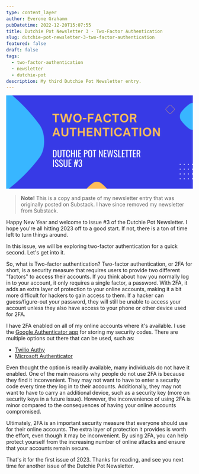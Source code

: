 ```yaml
---
type: content_layer
author: Everone Grahamm
pubDatetime: 2022-12-20T15:07:55
title: Dutchie Pot Newsletter 3 - Two-Factor Authentication
slug: dutchie-pot-newsletter-3-two-factor-authentication
featured: false
draft: false
tags:
  - two-factor-authentication
  - newsletter
  - dutchie-pot
description: My third Dutchie Pot Newsletter entry.
---
```


![two-factor-auth](../../assets/images/two-factor-auth.png)

> **Note!** This is a copy and paste of my newsletter entry that was originally posted on Substack. I have since removed my newsletter from Substack.

Happy New Year and welcome to issue #3 of the Dutchie Pot Newsletter. I hope you're all hitting 2023 off to a good start. If not, there is a ton of time left to turn things around.

In this issue, we will be exploring two-factor authentication for a quick second. Let's get into it.

So, what is Two-factor authentication? Two-factor authentication, or 2FA for short, is a security measure that requires users to provide two different "factors" to access their accounts. If you think about how you normally log in to your account, it only requires a single factor, a password. With 2FA, it adds an extra layer of protection to your online accounts, making it a bit more difficult for hackers to gain access to them. If a hacker can guess/figure-out your password, they will still be unable to access your account unless they also have access to your phone or other device used for 2FA.

I have 2FA enabled on all of my online accounts where it's available. I use the [Google Authenticator app](https://play.google.com/store/apps/details?id=com.google.android.apps.authenticator2&hl=en_US&gl=US&pli=1) for storing my security codes. There are multiple options out there that can be used, such as:

- [Twilio Authy](https://authy.com/guides/twilio/)
- [Microsoft Authenticator](https://www.microsoft.com/en-us/security/mobile-authenticator-app)

Even thought the option is readily available, many individuals do not have it enabled. One of the main reasons why people do not use 2FA is because they find it inconvenient. They may not want to have to enter a security code every time they log in to their accounts. Additionally, they may not want to have to carry an additional device, such as a security key (more on security keys in a future issue). However, the inconvenience of using 2FA is minor compared to the consequences of having your online accounts compromised.

Ultimately, 2FA is an important security measure that everyone should use for their online accounts. The extra layer of protection it provides is worth the effort, even though it may be inconvenient. By using 2FA, you can help protect yourself from the increasing number of online attacks and ensure that your accounts remain secure.

That's it for the first issue of 2023. Thanks for reading, and see you next time for another issue of the Dutchie Pot Newsletter.
